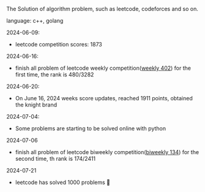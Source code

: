 The Solution of algorithm problem, such as leetcode, codeforces and so on.

language: c++, golang

2024-06-09:

-   leetcode competition scores: 1873

2024-06-16:

-   finish all problem of leetcode weekly competition([weekly 402](https://leetcode.cn/contest/weekly-contest-402/)) for the first time, the rank is 480/3282

2024-06-20:

-   On June 16, 2024 weeks score updates, reached 1911 points, obtained the knight brand

2024-07-04:

- Some problems are starting to be solved online with python

2024-07-06

- finish all problem of leetcode biweekly competition([biweekly 134](https://leetcode.cn/contest/biweekly-contest-134/)) for the second time, th rank is 174/2411

2024-07-21

- leetcode has solved 1000 problems 🎈